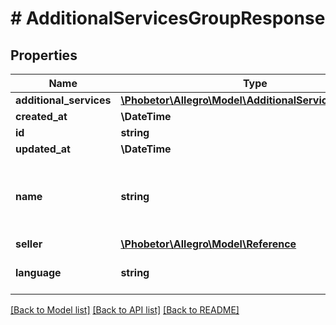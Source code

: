 # # AdditionalServicesGroupResponse

## Properties

Name | Type | Description | Notes
------------ | ------------- | ------------- | -------------
**additional_services** | [**\Phobetor\Allegro\Model\AdditionalServiceResponse[]**](AdditionalServiceResponse.md) |  | [optional]
**created_at** | **\DateTime** |  | [optional]
**id** | **string** |  | [optional]
**updated_at** | **\DateTime** |  | [optional]
**name** | **string** | Name of the group provided by merchant, invisible for buyers. | [optional]
**seller** | [**\Phobetor\Allegro\Model\Reference**](Reference.md) |  | [optional]
**language** | **string** | IETF language tag. | [optional]

[[Back to Model list]](../../README.md#models) [[Back to API list]](../../README.md#endpoints) [[Back to README]](../../README.md)
